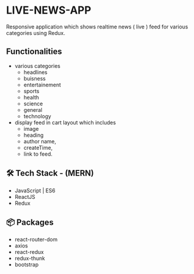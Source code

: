 # LIVE-NEWS-APP
Responsive application which shows realtime news ( live ) feed for various categories using Redux.

## Functionalities
  * various categories 
    - headlines
    - buisness
    - entertainement
    - sports
    - health
    - science
    - general
    - technology
  * display feed in cart layout which includes
    - image
    - heading 
    - author name,
    - createTime,
    - link to feed.

 ## 🛠 Tech Stack - (MERN)
 *  JavaScript | ES6
  * ReactJS
  * Redux
   
## 📦 Packages
  * react-router-dom
  * axios
  * react-redux
  * redux-thunk
  * bootstrap

